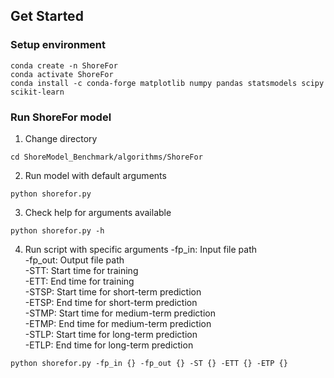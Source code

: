 ## Get Started
### Setup environment
```
conda create -n ShoreFor
conda activate ShoreFor
conda install -c conda-forge matplotlib numpy pandas statsmodels scipy scikit-learn
```
### Run ShoreFor model
1. Change directory
```
cd ShoreModel_Benchmark/algorithms/ShoreFor
```
2. Run model with default arguments
```
python shorefor.py
```
3. Check help for arguments available
```
python shorefor.py -h
```
4. Run script with specific arguments
-fp_in: Input file path\
-fp_out: Output file path\
-STT: Start time for training\
-ETT: End time for training\
-STSP: Start time for short-term prediction\
-ETSP: End time for short-term prediction\
-STMP: Start time for medium-term prediction\
-ETMP: End time for medium-term prediction\
-STLP: Start time for long-term prediction\
-ETLP: End time for long-term prediction
```
python shorefor.py -fp_in {} -fp_out {} -ST {} -ETT {} -ETP {}
```
